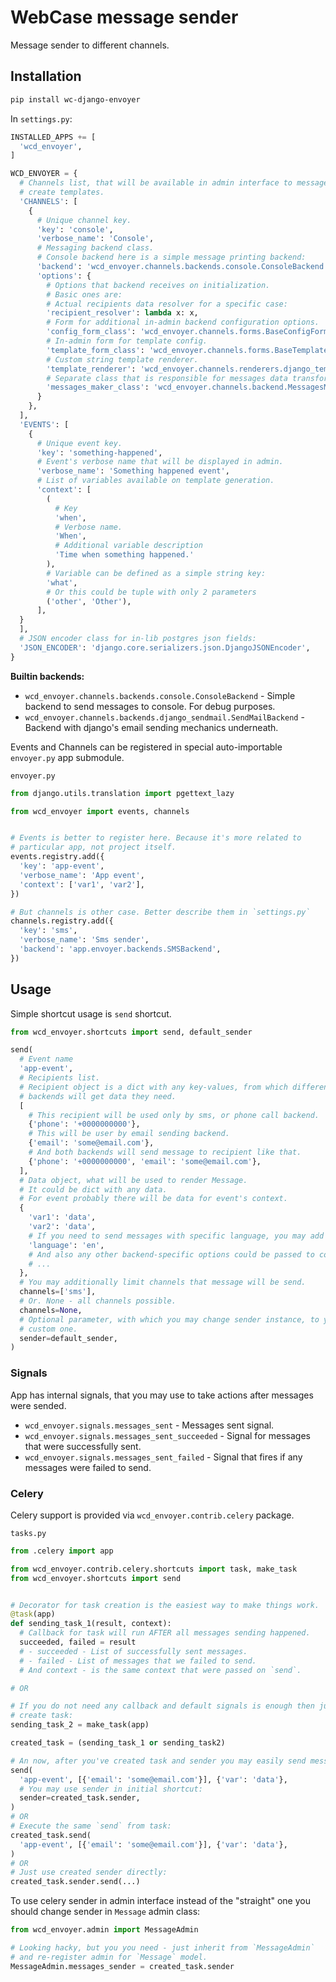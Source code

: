 # WebCase message sender

Message sender to different channels.

## Installation

```sh
pip install wc-django-envoyer
```

In `settings.py`:

```python
INSTALLED_APPS += [
  'wcd_envoyer',
]

WCD_ENVOYER = {
  # Channels list, that will be available in admin interface to message
  # create templates.
  'CHANNELS': [
    {
      # Unique channel key.
      'key': 'console',
      'verbose_name': 'Console',
      # Messaging backend class.
      # Console backend here is a simple message printing backend:
      'backend': 'wcd_envoyer.channels.backends.console.ConsoleBackend',
      'options': {
        # Options that backend receives on initialization.
        # Basic ones are:
        # Actual recipients data resolver for a specific case:
        'recipient_resolver': lambda x: x,
        # Form for additional in-admin backend configuration options.
        'config_form_class': 'wcd_envoyer.channels.forms.BaseConfigForm',
        # In-admin form for template config.
        'template_form_class': 'wcd_envoyer.channels.forms.BaseTemplateForm',
        # Custom string template renderer.
        'template_renderer': 'wcd_envoyer.channels.renderers.django_template_renderer',
        # Separate class that is responsible for messages data transformations.
        'messages_maker_class': 'wcd_envoyer.channels.backend.MessagesMaker',
      }
    },
  ],
  'EVENTS': [
    {
      # Unique event key.
      'key': 'something-happened',
      # Event's verbose name that will be displayed in admin.
      'verbose_name': 'Something happened event',
      # List of variables available on template generation.
      'context': [
        (
          # Key
          'when',
          # Verbose name.
          'When',
          # Additional variable description
          'Time when something happened.'
        ),
        # Variable can be defined as a simple string key:
        'what',
        # Or this could be tuple with only 2 parameters
        ('other', 'Other'),
      ],
  }
  ],
  # JSON encoder class for in-lib postgres json fields:
  'JSON_ENCODER': 'django.core.serializers.json.DjangoJSONEncoder',
}
```

**Builtin backends:**

- `wcd_envoyer.channels.backends.console.ConsoleBackend` - Simple backend to send messages to console. For debug purposes.
- `wcd_envoyer.channels.backends.django_sendmail.SendMailBackend` - Backend with django's email sending mechanics underneath.

Events and Channels can be registered in special auto-importable `envoyer.py` app submodule.

`envoyer.py`
```python
from django.utils.translation import pgettext_lazy

from wcd_envoyer import events, channels


# Events is better to register here. Because it's more related to
# particular app, not project itself.
events.registry.add({
  'key': 'app-event',
  'verbose_name': 'App event',
  'context': ['var1', 'var2'],
})

# But channels is other case. Better describe them in `settings.py`
channels.registry.add({
  'key': 'sms',
  'verbose_name': 'Sms sender',
  'backend': 'app.envoyer.backends.SMSBackend',
})
```

## Usage

Simple shortcut usage is `send` shortcut.

```python
from wcd_envoyer.shortcuts import send, default_sender

send(
  # Event name
  'app-event',
  # Recipients list.
  # Recipient object is a dict with any key-values, from which different
  # backends will get data they need.
  [
    # This recipient will be used only by sms, or phone call backend.
    {'phone': '+0000000000'},
    # This will be user by email sending backend.
    {'email': 'some@email.com'},
    # And both backends will send message to recipient like that.
    {'phone': '+0000000000', 'email': 'some@email.com'},
  ],
  # Data object, what will be used to render Message.
  # It could be dict with any data.
  # For event probably there will be data for event's context.
  {
    'var1': 'data',
    'var2': 'data',
    # If you need to send messages with specific language, you may add it here:
    'language': 'en',
    # And also any other backend-specific options could be passed to context.
    # ...
  },
  # You may additionally limit channels that message will be send.
  channels=['sms'],
  # Or. None - all channels possible.
  channels=None,
  # Optional parameter, with which you may change sender instance, to your
  # custom one.
  sender=default_sender,
)
```

### Signals

App has internal signals, that you may use to take actions after messages were sended.

- `wcd_envoyer.signals.messages_sent` - Messages sent signal.
- `wcd_envoyer.signals.messages_sent_succeeded` - Signal for messages that were successfully sent.
- `wcd_envoyer.signals.messages_sent_failed` - Signal that fires if any messages were failed to send.

### Celery

Celery support is provided via `wcd_envoyer.contrib.celery` package.

`tasks.py`
```python
from .celery import app

from wcd_envoyer.contrib.celery.shortcuts import task, make_task
from wcd_envoyer.shortcuts import send


# Decorator for task creation is the easiest way to make things work.
@task(app)
def sending_task_1(result, context):
  # Callback for task will run AFTER all messages sending happened.
  succeeded, failed = result
  # - succeeded - List of successfully sent messages.
  # - failed - List of messages that we failed to send.
  # And context - is the same context that were passed on `send`.

# OR

# If you do not need any callback and default signals is enough then just
# create task:
sending_task_2 = make_task(app)

created_task = (sending_task_1 or sending_task2)

# An now, after you've created task and sender you may easily send messages:
send(
  'app-event', [{'email': 'some@email.com'}], {'var': 'data'},
  # You may use sender in initial shortcut:
  sender=created_task.sender,
)
# OR
# Execute the same `send` from task:
created_task.send(
  'app-event', [{'email': 'some@email.com'}], {'var': 'data'},
)
# OR
# Just use created sender directly:
created_task.sender.send(...)
```

To use celery sender in admin interface instead of the "straight" one you should change sender in `Message` admin class:

```python
from wcd_envoyer.admin import MessageAdmin

# Looking hacky, but you you need - just inherit from `MessageAdmin`
# and re-register admin for `Message` model.
MessageAdmin.messages_sender = created_task.sender
```
